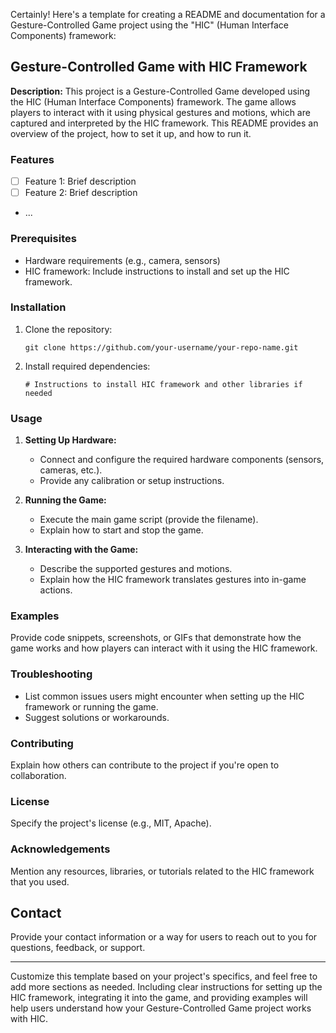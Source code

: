 Certainly! Here's a template for creating a README and documentation for a Gesture-Controlled Game project using the "HIC" (Human Interface Components) framework:

## Gesture-Controlled Game with HIC Framework

**Description:**
This project is a Gesture-Controlled Game developed using the HIC (Human Interface Components) framework. The game allows players to interact with it using physical gestures and motions, which are captured and interpreted by the HIC framework. This README provides an overview of the project, how to set it up, and how to run it.

### Features

- [ ] Feature 1: Brief description
- [ ] Feature 2: Brief description
- ...

### Prerequisites

- Hardware requirements (e.g., camera, sensors)
- HIC framework: Include instructions to install and set up the HIC framework.

### Installation

1. Clone the repository:
   ```
   git clone https://github.com/your-username/your-repo-name.git
   ```

2. Install required dependencies:
   ```
   # Instructions to install HIC framework and other libraries if needed
   ```

### Usage

1. **Setting Up Hardware:**
   - Connect and configure the required hardware components (sensors, cameras, etc.).
   - Provide any calibration or setup instructions.

2. **Running the Game:**
   - Execute the main game script (provide the filename).
   - Explain how to start and stop the game.

3. **Interacting with the Game:**
   - Describe the supported gestures and motions.
   - Explain how the HIC framework translates gestures into in-game actions.

### Examples

Provide code snippets, screenshots, or GIFs that demonstrate how the game works and how players can interact with it using the HIC framework.

### Troubleshooting

- List common issues users might encounter when setting up the HIC framework or running the game.
- Suggest solutions or workarounds.

### Contributing

Explain how others can contribute to the project if you're open to collaboration.

### License

Specify the project's license (e.g., MIT, Apache).

### Acknowledgements

Mention any resources, libraries, or tutorials related to the HIC framework that you used.

## Contact

Provide your contact information or a way for users to reach out to you for questions, feedback, or support.

---

Customize this template based on your project's specifics, and feel free to add more sections as needed. Including clear instructions for setting up the HIC framework, integrating it into the game, and providing examples will help users understand how your Gesture-Controlled Game project works with HIC.
